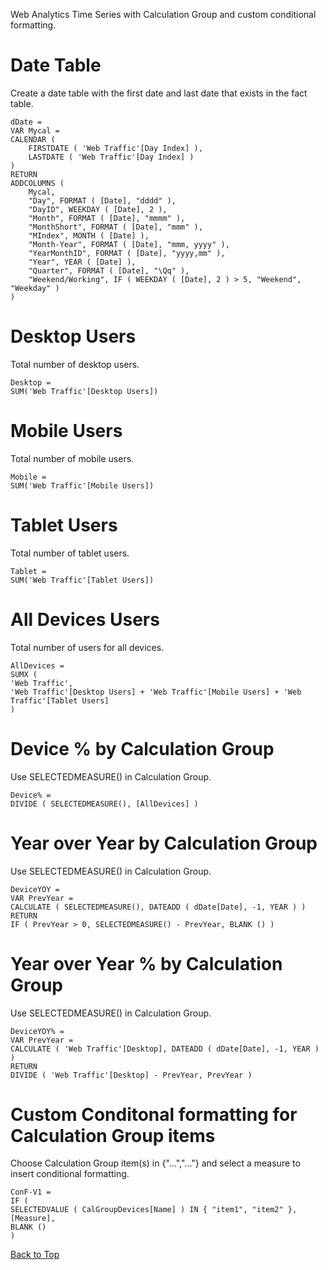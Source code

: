 Web Analytics Time Series with Calculation Group and custom conditional formatting.


# Date Table
Create a date table with the first date and last date that exists in the fact table.

    dDate =
    VAR Mycal =
    CALENDAR (
        FIRSTDATE ( 'Web Traffic'[Day Index] ),
        LASTDATE ( 'Web Traffic'[Day Index] )
    )
    RETURN
    ADDCOLUMNS (
        Mycal,
        "Day", FORMAT ( [Date], "dddd" ),
        "DayID", WEEKDAY ( [Date], 2 ),
        "Month", FORMAT ( [Date], "mmmm" ),
        "MonthShort", FORMAT ( [Date], "mmm" ),
        "MIndex", MONTH ( [Date] ),
        "Month-Year", FORMAT ( [Date], "mmm, yyyy" ),
        "YearMonthID", FORMAT ( [Date], "yyyy,mm" ),
        "Year", YEAR ( [Date] ),
        "Quarter", FORMAT ( [Date], "\Qq" ),
        "Weekend/Working", IF ( WEEKDAY ( [Date], 2 ) > 5, "Weekend", "Weekday" )
    )
    
# Desktop Users

Total number of desktop users.

    Desktop = 
    SUM('Web Traffic'[Desktop Users])
    
# Mobile Users

Total number of mobile users.

    Mobile = 
    SUM('Web Traffic'[Mobile Users])

# Tablet Users

Total number of tablet users.

    Tablet = 
    SUM('Web Traffic'[Tablet Users])
    
# All Devices Users

Total number of users for all devices.

    AllDevices =
    SUMX (
    'Web Traffic',
    'Web Traffic'[Desktop Users] + 'Web Traffic'[Mobile Users] + 'Web Traffic'[Tablet Users]
    )
# Device % by Calculation Group

Use SELECTEDMEASURE() in Calculation Group.

    Device% =
    DIVIDE ( SELECTEDMEASURE(), [AllDevices] )

# Year over Year by Calculation Group

Use SELECTEDMEASURE() in Calculation Group.

    DeviceYOY =
    VAR PrevYear =
    CALCULATE ( SELECTEDMEASURE(), DATEADD ( dDate[Date], -1, YEAR ) )
    RETURN
    IF ( PrevYear > 0, SELECTEDMEASURE() - PrevYear, BLANK () )

# Year over Year % by Calculation Group

Use SELECTEDMEASURE() in Calculation Group.

    DeviceYOY% =
    VAR PrevYear =
    CALCULATE ( 'Web Traffic'[Desktop], DATEADD ( dDate[Date], -1, YEAR ) )
    RETURN
    DIVIDE ( 'Web Traffic'[Desktop] - PrevYear, PrevYear )

# Custom Conditonal formatting for Calculation Group items

Choose Calculation Group item(s) in {"...","..."} and select a measure to insert conditional formatting.

    ConF-V1 =
    IF (
    SELECTEDVALUE ( CalGroupDevices[Name] ) IN { "item1", "item2" },
    [Measure],
    BLANK ()
    )    
    
    
    
[Back to Top](https://github.com/SiriShultz/sitelinks/tree/main/Web-Analytics#date-table)
